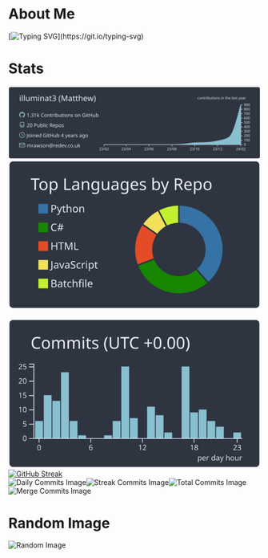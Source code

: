 # About Me
[![Typing SVG](https://readme-typing-svg.demolab.com/?lines=Full+Stack+Developer+at+Redev;)](https://git.io/typing-svg)
# Stats
[![](https://raw.githubusercontent.com/illuminat3/illuminat3/master/profile-summary-card-output/nord_dark/0-profile-details.svg)](https://github.com/vn7n24fzkq/github-profile-summary-cards)
[![](https://raw.githubusercontent.com/illuminat3/illuminat3/master/profile-summary-card-output/nord_dark/1-repos-per-language.svg)](https://github.com/vn7n24fzkq/github-profile-summary-cards)⠀⠀[![](https://raw.githubusercontent.com/illuminat3/illuminat3/master/profile-summary-card-output/nord_dark/4-productive-time.svg)](https://github.com/vn7n24fzkq/github-profile-summary-cards)
[![GitHub Streak](https://streak-stats.demolab.com/?user=illuminat3&theme=nordfox)](https://git.io/streak-stats)  
![Daily Commits Image](http://illuminat3-projects.com:555/daily/illuminat3/3)![Streak Commits Image](http://illuminat3-projects.com:555/streak/illuminat3/3)![Total Commits Image](http://illuminat3-projects.com:555/total/illuminat3/3)  
![Merge Commits Image](http://illuminat3-projects.com:555/merge/illuminat3)  

# Random Image
![Random Image](http://illuminat3-projects.com:314/get-random-image)
